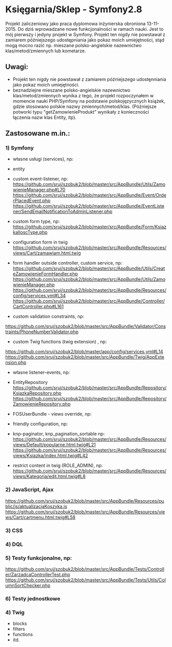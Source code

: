 Księgarnia/Sklep - Symfony2.8
========================

Projekt zaliczeniowy jako praca dyplomowa inżynierska obroniona 13-11-2015. Do dziś wprowadzane nowe funkcjonalności w ramach nauki. Jest to mój pierwszy i jedyny projekt w Symfony. Projekt ten nigdy nie powstawał z zamiarem późniejszego udostępniania jako pokaz moich umiejętności, stąd mogą mocno razić np. mieszane polsko-angielskie nazewnictwo klas/metod/zmiennych lub kometarze.

Uwagi:
----------------------------------
- Projekt ten nigdy nie powstawał z zamiarem późniejszego udostęnniania jako pokaz moich umiejętności.
- beznadziejne mieszane polsko-angielskie nazewnictwo klas/metod/zmiennych wynika z tego, że projekt rozpoczynałem w momencie nauki PHP/Symfony na podstawie polskojęzycznych książek, gdzie stosowano polskie nazwy zmiennych/metod/klas. (Późniejsze potworki typu "getZamowienieProdukt" wynikały z konieczności łączenia nazw klas Entity, itp). 

Zastosowane m.in.:
----------------------------------

### 1) Symfony

  * własne usługi (services), np:
  
    
  * entity


  * custom event-listener, np:
  https://github.com/sruj/szobuk2/blob/master/src/AppBundle/Utils/ZamowienieManager.php#L70
  https://github.com/sruj/szobuk2/blob/master/src/AppBundle/Event/OrderPlacedEvent.php
  https://github.com/sruj/szobuk2/blob/master/src/AppBundle/EventListener/SendEmailNotificationToAdminListener.php

  * custom form type, np:
  https://github.com/sruj/szobuk2/blob/master/src/AppBundle/Form/KsiazkaIloscType.php
  
  * configuration form in twig
  https://github.com/sruj/szobuk2/blob/master/src/AppBundle/Resources/views/Cart/zamawiam.html.twig



  * form handler outside controller, custom service,  np:
https://github.com/sruj/szobuk2/blob/master/src/AppBundle/Utils/CreateZamowienieFormHandler.php
https://github.com/sruj/szobuk2/blob/master/src/AppBundle/Utils/ZamowienieManager.php
https://github.com/sruj/szobuk2/blob/master/src/AppBundle/Resources/config/services.yml#L34
https://github.com/sruj/szobuk2/blob/master/src/AppBundle/Controller/CartController.php#L161


  * custom validation constraints, np:
  
  https://github.com/sruj/szobuk2/blob/master/src/AppBundle/Validator/Constraints/PhoneNumberValidator.php
  

  * custom Twig functions (twig extension) , np:
  
  https://github.com/sruj/szobuk2/blob/master/app/config/services.yml#L14
  https://github.com/sruj/szobuk2/blob/master/src/AppBundle/Twig/AppExtension.php
  

  * własne listener-events, np:
 
 
  * EntityRepository
  https://github.com/sruj/szobuk2/blob/master/src/AppBundle/Repository/KsiazkaRepository.php
  https://github.com/sruj/szobuk2/blob/master/src/AppBundle/Repository/ZamowienieRepository.php
  

  * FOSUserBundle - views override, np:

  * friendly configuration, np:

  * knp-paginator, knp_pagination_sortable np:
  https://github.com/sruj/szobuk2/blob/master/src/AppBundle/Resources/views/Default/popularne.html.twig#L21
  https://github.com/sruj/szobuk2/blob/master/src/AppBundle/Resources/views/Ksiazka/index.html.twig#L42
  
  * restrict content in twig (ROLE_ADMIN), np:
  https://github.com/sruj/szobuk2/blob/master/src/AppBundle/Resources/views/Kategoria/edit.html.twig#L8



### 2) JavaScript, Ajax
https://github.com/sruj/szobuk2/blob/master/src/AppBundle/Resources/public/js/aktualizacjaKoszyka.js
https://github.com/sruj/szobuk2/blob/master/src/AppBundle/Resources/views/Cart/cartmenu.html.twig#L58


### 3) CSS




### 4) DQL


### 5) Testy funkcjonalne, np:
https://github.com/sruj/szobuk2/blob/master/src/AppBundle/Tests/Controller/ZarzadcaControllerTest.php
https://github.com/sruj/szobuk2/blob/master/src/AppBundle/Tests/Utils/ColumnSortChecker.php

### 6) Testy jednostkowe



### 4) Twig
  * blocks
  * filters
  * functions
  * itd.




